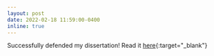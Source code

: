 ```yaml
---
layout: post
date: 2022-02-18 11:59:00-0400
inline: true
---
```

Successfully defended my dissertation! Read it [here](https://aaltodoc.aalto.fi/handle/123456789/112291){:target="\_blank"}
